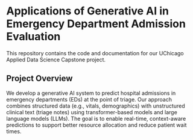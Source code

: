 # Applications of Generative AI in Emergency Department Admission Evaluation

This repository contains the code and documentation for our UChicago Applied Data Science Capstone project.

## Project Overview

We develop a generative AI system to predict hospital admissions in emergency departments (EDs) at the point of triage. Our approach combines structured data (e.g., vitals, demographics) with unstructured clinical text (triage notes) using transformer-based models and large language models (LLMs). The goal is to enable real-time, context-aware predictions to support better resource allocation and reduce patient wait times.
